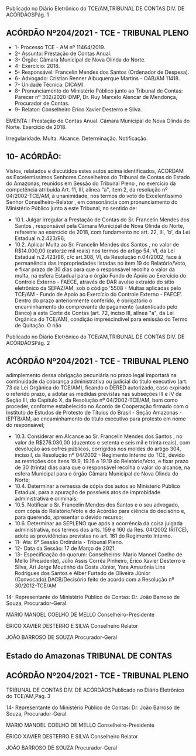 Publicado  no  Diário  Eletrônico do TCE/AM,TRIBUNAL DE CONTAS DIV. DE ACÓRDÃOSPág. 1

## ACÓRDÃO Nº204/2021 - TCE - TRIBUNAL PLENO

- 1- Processo TCE - AM nº 11464/2019.
- 2- Assunto: Prestação de Contas Anual.
- 3- Órgão: Câmara Municipal de Nova Olinda do Norte.
- 4- Exercício: 2018.
- 5- Responsável: Francelin Mendes dos Santos (Ordenador de Despesa).
- 6- Advogado: Cristian Renner Albuquerque Martins - OAB/AM 11418.
- 7- Unidade Técnica: DICAMI.
- 8- Pronunciamento  do  Ministério  Público  junto  ao  Tribunal  de  Contas: Parecer  nº 302/2020-DMP, Dr. Ruy Marcelo Alencar de Mendonça, Procurador de Contas.
- 9- Relator: Conselheiro Érico Xavier Desterro e Silva.

EMENTA : Prestação  de  Contas  Anual. Câmara Municipal  de  Nova  Olinda  do  Norte.  Exercício  de 2018.

Irregularidade. Multa. Alcance. Determinação. Notificação.

## 10-  ACÓRDÃO:

Vistos, relatados e discutidos estes autos acima identificados, ACORDAM os Excelentíssimos Senhores Conselheiros do Tribunal de Contas do Estado do Amazonas, reunidos em Sessão do Tribunal Pleno , no exercício da competência atribuída Art. 11, III, alínea "a", item 2, da resolução nº 04/2002-TCE/AM, à unanimidade, nos termos do voto do Excelentíssimo Senhor Conselheiro-Relator , em consonância com pronunciamento do Ministério Público junto a este Tribunal, no sentido de:

- 10.1. Julgar  irregular a  Prestação  de  Contas  do Sr.  Francelin  Mendes  dos Santos , responsável pela Câmara Municipal de Nova Olinda do Norte, referente ao exercício de 2018, com fundamento no art. 22, III, 'b', da Lei Estadual n.2.423/96;
- 10.2. Aplicar  Multa ao Sr.  Francelin  Mendes  dos  Santos , no  valor  de R$14.000,00 (catorze  mil  reais)  nos  termos  do  artigo  54,  VI,  da  Lei Estadual  n.2.423/96,  c/c  art.308,  VI,  da  Resolução  n.04/2002, face  à permanência das impropriedades listadas no item 19 do Relatório/Voto, e fixar  prazo  de  30  dias para  que  o  responsável  recolha  o  valor  da multa, na esfera Estadual para o órgão Fundo de Apoio ao Exercício do Controle  Externo  -  FAECE,  através  de  DAR  avulso  extraído  do  sítio eletrônico  da  SEFAZ/AM,  sob  o  código  '5508  -  Multas  aplicadas  pelo TCE/AM - Fundo de Apoio ao Exercício do Controle Externo - FAECE'. Dentro do prazo anteriormente conferido, é obrigatório o encaminhamento do comprovante de pagamento (autenticado pelo Banco) a esta Corte de Contas  (art.  72,  inciso  III,  alínea  "a",  da  Lei  Orgânica  do  TCE/AM), condição  imprescindível  para  emissão  do  Termo  de  Quitação.  O  não

Publicado  no  Diário  Eletrônico do TCE/AM,TRIBUNAL DE CONTAS DIV. DE ACÓRDÃOSPág. 2

## ACÓRDÃO Nº204/2021 - TCE - TRIBUNAL PLENO

adimplemento  dessa  obrigação  pecuniária  no  prazo  legal  importará  na continuidade da cobrança administrativa ou judicial do título executivo (art. 73  da  Lei  Orgânica  do  TCE/AM),  ficando  o  DERED  autorizado,  caso expirado o referido prazo, a adotar as medidas previstas nas subseções III e IV da Seção III, do Capítulo X, da Resolução nº 04/2002-TCE/AM, bem como proceder, conforme estabelecido no Acordo de Cooperação firmado com  o  Instituto  de  Estudos  de  Protesto  de  Títulos  do  Brasil  -  Seção Amazonas  -  IEPTB/AM,  ao  encaminhamento  do  título  executivo  para protesto em nome do responsável;

- 10.3. Considerar em Alcance ao Sr. Francelin Mendes dos Santos , no valor de R$276.030,00 (duzentos  e  setenta  e  seis  mil  e  trinta  reais), com devolução aos cofres públicos, corrigidos nos moldes do artigo 304, inciso I, da  Resolução  nº  04/2002  -  Regimento  Interno  do  TCE,  devido  as restrições dos itens 19.9, 19.16 e 19.19 do Relatório/Voto, e fixar prazo de 30 (trinta) dias para que o responsável recolha o valor do alcance, na esfera  Municipal  para  o  órgão  Câmara  Municipal  de  Nova  Olinda  do Norte;
- 10.4. Determinar a remessa de cópia dos autos ao Ministério Público Estadual, para  a  apuração  de  possíveis  atos  de  improbidade  administrativa  e criminais;
- 10.5. Notificar o Sr.  Francelin  Mendes  dos  Santos e  o  seu  advogado, com cópia  do  Relatório/Voto e  do  Acórdão  para  ciência  do  decisório  e,  para querendo, apresentar o devido recurso;
- 10.6. Determinar ao  SEPLENO  que  após  a  ocorrência  da  coisa  julgada administrativa, nos termos dos arts. 159 e 160 da Res. 04/2002 (RITCE), adote as providências previstas no art. 161 do Regimento Interno.
- 11-  Ata: 6ª Sessão Ordinária - Tribunal Pleno.
- 12-  Data da Sessão: 17 de Março de 2021.
- 13-  Especificação do quorum: Conselheiros: Mario Manoel Coelho de Mello (Presidente),  Júlio  Assis  Corrêa  Pinheiro,  Érico  Xavier  Desterro  e  Silva,  Ari  Jorge Moutinho da Costa Júnior, Yara Amazônia Lins Rodrigues dos Santos e Alber Furtado de Oliveira Júnior (Convocado).DACB/Decisório feito de acordo com a Resolução nº 30/2012-TCE/AM

14-  Representante  do  Ministério  Público  de  Contas: Dr. João  Barroso  de  Souza, Procurador-Geral.

MARIO MANOEL COELHO DE MELLO Conselheiro-Presidente

ÉRICO XAVIER DESTERRO E SILVA Conselheiro Relator

JOÃO BARROSO DE SOUZA Procurador-Geral

## Estado do Amazonas TRIBUNAL DE CONTAS

## ACÓRDÃO Nº204/2021 - TCE - TRIBUNAL PLENO

TRIBUNAL DE CONTAS DIV. DE ACÓRDÃOSPublicado  no  Diário  Eletrônico do TCE/AM,Pág. 3

14-  Representante  do  Ministério  Público  de  Contas: Dr. João  Barroso  de  Souza, Procurador-Geral.

MARIO MANOEL COELHO DE MELLO Conselheiro-Presidente

ÉRICO XAVIER DESTERRO E SILVA Conselheiro Relator

JOÃO BARROSO DE SOUZA Procurador-Geral